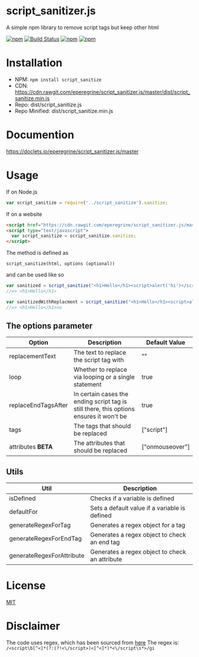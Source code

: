 # script_sanitizer.js
A simple npm library to remove script tags but keep other html

[![npm](https://img.shields.io/npm/dt/script_sanitize.svg)](https://www.npmjs.com/package/script_sanitize)
[![Build Status](https://travis-ci.org/eperegrine/script_sanitizer.js.svg?branch=master)](https://travis-ci.org/eperegrine/script_sanitizer.js)
[![npm](https://img.shields.io/npm/v/script_sanitize.svg?maxAge=2592000)](https://www.npmjs.com/package/script_sanitize)
[![npm](https://img.shields.io/npm/l/express.svg?maxAge=2592000)](https://www.npmjs.com/package/script_sanitize)

Installation
===
- NPM:  `npm install script_sanitize`
- CDN:   https://cdn.rawgit.com/eperegrine/script_sanitizer.js/master/dist/script_sanitize.min.js
- Repo:  dist/script_sanitize.js
- Repo Minified:  dist/script_sanitize.min.js

Documention
===========
https://doclets.io/eperegrine/script_sanitizer.js/master

Usage
===
If on Node.js
```js
var script_sanitize = require('../script_sanitize').sanitize;
```

If on a website

```html
<script href="https://cdn.rawgit.com/eperegrine/script_sanitizer.js/master/dist/script_sanitize.min.js"></script>
<script type="text/javascript">
  var script_sanitize = script_sanitize.sanitize;
</script>
```

The method is defined as

`script_sanitize(html, options (optional))`

and can be used like so

```js
var sanitized = script_sanitize("<h1>Hello</h1><script>alert('hi')</script>");
//=> <h1>Hello</h1>
```

```js
var sanitizedWithReplacment = script_sanitize("<h1>Hello</h1><script>alert('hi')</script>", { replacementText: "no" });
//=> <h1>Hello</h1>no
```

The options parameter
--

| Option              | Description                                                                             | Default Value   |
|---------------------|-----------------------------------------------------------------------------------------|-----------------|
| replacementText     | The text to replace the script tag with                                                 | ""              |
| loop                | Whether to replace via looping or a single statement                                    | true            |
| replaceEndTagsAfter | In certain cases the ending script tag is still there, this options ensures it won't be | true            |
| tags                | The tags that should be replaced                                                        | ["script"]      |
| attributes **BETA** | The attributes that should be replaced                                                  | ["onmouseover"] |

Utils
--
| Util                      | Description                                     |
|---------------------------|-------------------------------------------------|
| isDefined                 | Checks if a variable is defined                 |
| defaultFor                | Sets a default value if a variable is defined   |
| generateRegexForTag       | Generates a regex object for a tag              |
| generateRegexForEndTag    | Generates a regex object to check an end tag    |
| generateRegexForAttribute | Generates a regex object to check an attribute  |

License
===
[MIT](https://opensource.org/licenses/MIT)

Disclaimer
===
The code uses regex, which has been sourced from [here](http://stackoverflow.com/questions/6659351/removing-all-script-tags-from-html-with-js-regular-expression)
The regex is:
`/<script\b[^<]*(?:(?!<\/script>)<[^<]*)*<\/script\s*>/gi`
